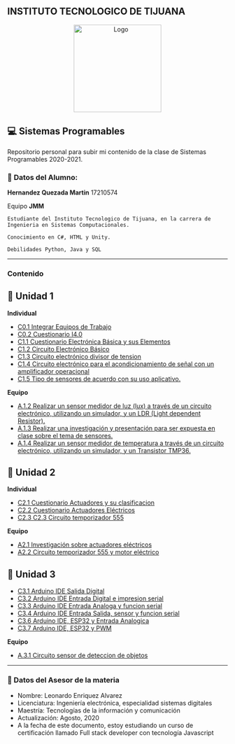 ## **INSTITUTO TECNOLOGICO DE TIJUANA**

<p align="center">
    <img alt="Logo" src="https://www.tijuana.tecnm.mx/wp-content/themes/tecnm/images/logo_TECT.png" width=200 height=200>
</p>

## :computer: **Sistemas Programables** 

Repositorio personal para subir mi contenido de la clase de Sistemas Programables 2020-2021.

### :necktie: **Datos del Alumno:**
**Hernandez Quezada Martin**  17210574

Equipo **JMM**
```
Estudiante del Instituto Tecnologico de Tijuana, en la carrera de Ingenieria en Sistemas Computacionales.

Conocimiento en C#, HTML y Unity.

Debilidades Python, Java y SQL
``` 

---


### Contenido 
## :green_book: Unidad 1
**Individual**
- [C0.1 Integrar Equipos de Trabajo](/blog/C0.1_HernandezQuezada_JMM.md)
- [C0.2 Cuestionario I4.0](/blog/C0.2_HernandezQuezada_jmm.md)
- [C1.1 Cuestionario Electrónica Básica y sus Elementos](/blog/C1.1_HernandezQuezada_JMM.md)
- [C1.2 Circuito Electrónico Básico](/blog/C1.2_HernandezQuezada_JMM.md) 
- [C1.3 Circuito electrónico divisor de tension](/blog/C1.3_HernandezQuezada_JMM.md)
- [C1.4 Circuito electrónico para el acondicionamiento de señal con un amplificador operacional](/blog/C1.4_HernandezQuezada_JMM.md)
- [C1.5 Tipo de sensores de acuerdo con su uso aplicativo.](/blog/C1.5_HernandezQuezada_JMM.md)

**Equipo**
- [A.1.2 Realizar un sensor medidor de luz (lux) a través de un circuito electrónico, utilizando un simulador, y un LDR (Light dependent Resistor).](/docs/A.1.2_HernandezQuezada_JMM.md)
- [A.1.3 Realizar una investigación y presentación para ser expuesta en clase sobre el tema de sensores.](/docs/A.1.3_HernandezQuezada_JMM.md)
- [A.1.4 Realizar un sensor medidor de temperatura a través de un circuito electrónico, utilizando un simulador, y un Transistor TMP36.](/docs/A.1.4_HernandezQuezada_JMM.md)  
## :blue_book: Unidad 2
**Individual**
- [C2.1 Cuestionario Actuadores y su clasificacion](/blog/C2.1_HernandezQuezada_JMM.md)
- [C2.2 Cuestionario Actuadores Eléctricos](/blog/C2.2_HernandezQuezada_JMM.md)
- [C2.3 C2.3 Circuito temporizador 555](/blog/C2.3_HernandezQuezada_JMM.md)

**Equipo**
- [A2.1 Investigación sobre actuadores eléctricos](/docs/A.2.1_HernandezQuezada_JMM.md)
- [A2.2 Circuito temporizador 555 y motor eléctrico](/docs/A.2.2_HernandezQuezada_JMM.md)
## :orange_book: Unidad 3
- [C3.1 Arduino IDE Salida Digital](/blog/C3.1_HernandezQuezada_JMM.md)
- [C3.2 Arduino IDE Entrada Digital e impresion serial](/blog/C3.2_HernandezQuezada_JMM.md)
- [C3.3 Arduino IDE Entrada Analoga y funcion serial](/blog/C3.3_HernandezQuezada_JMM.md)
- [C3.4 Arduino IDE Entrada Salida, sensor y funcion serial](/blog/C3.4_HernandezQuezada_JMM.md)
- [C3.6 Arduino IDE, ESP32 y Entrada Analogica](/blog/C3.6_HernandezQuezada_JMM.md)
- [C3.7 Arduino IDE, ESP32 y PWM](/blog/C3.7_HernandezQuezada_JMM.md)

**Equipo**
- [A.3.1 Circuito sensor de deteccion de objetos](/docs/A.3.1_HernandezQuezada_JMM.md)
---
### :necktie: Datos del Asesor de la materia

* Nombre: Leonardo Enriquez Alvarez
* Licenciatura: Ingeniería electrónica, especialidad sistemas digitales
* Maestría: Tecnologías de la información y comunicación
* Actualización: Agosto, 2020
* A la fecha de este documento, estoy estudiando un curso de certificación llamado Full stack developer con tecnología Javascript
